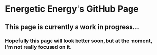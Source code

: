 <!DOCTYPE html>

<html>
  <head>
    <h1>Energetic Energy's GitHub Page</h1>
  </head>
  
  <body>
    <h2>This page is currently a work in progress...</h2>
    <h3>Hopefully this page will look better soon, but at the moment, I'm not really focused on it.</h3>
  </body>
</html>
